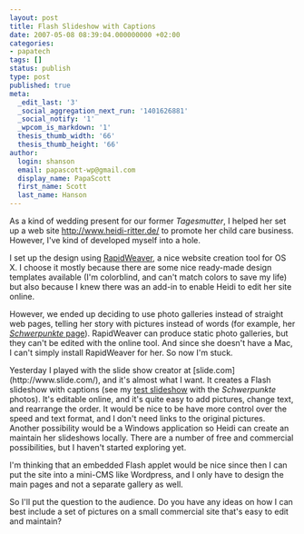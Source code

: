 ```yaml
---
layout: post
title: Flash Slideshow with Captions
date: 2007-05-08 08:39:04.000000000 +02:00
categories:
- papatech
tags: []
status: publish
type: post
published: true
meta:
  _edit_last: '3'
  _social_aggregation_next_run: '1401626881'
  _social_notify: '1'
  _wpcom_is_markdown: '1'
  thesis_thumb_width: '66'
  thesis_thumb_height: '66'
author:
  login: shanson
  email: papascott-wp@gmail.com
  display_name: PapaScott
  first_name: Scott
  last_name: Hanson
---
```

<p>As a kind of wedding present for our former <em>Tagesmutter</em>, I helped her set up a web site <a href="http://www.heidi-ritter.de/">http://www.heidi-ritter.de/</a> to promote her child care business. However, I've kind of developed myself into a hole.</p>
<p>I set up the design using <a href="http://www.realmacsoftware.com/rapidweaver/">RapidWeaver</a>, a nice website creation tool for OS X. I choose it mostly because there are some nice ready-made design templates available (I'm colorblind, and can't match colors to save my life) but also because I knew there was an add-in to enable Heidi to edit her site online.</p>
<p>However, we ended up deciding to use photo galleries instead of straight web pages, telling her story with pictures instead of words (for example, her <a href="http://heidi-ritter.de/schwerpunkte/schwerpunkte.html"><em>Schwerpunkte</em> page</a>). RapidWeaver can produce static photo galleries, but they can't be edited with the online tool. And since she doesn't have a Mac, I can't simply install RapidWeaver for her. So now I'm stuck.</p>
<p>Yesterday I played with the slide show creator at [slide.com](http://www.slide.com/), and it's almost what I want. It creates a Flash slideshow with captions (see my <a href="#" onclick="window.open('https://www.papascott.de/wordpress/wp-content/uploads/2007/05/schwerpunkte.html', '1', 'toolbar=0,scrollbars=0,location=0,statusbar=0,menubar=0,resizable=0,width=426,height=350'); return false;">test slideshow</a> with the <em>Schwerpunkte</em> photos). It's editable online, and it's quite easy to add pictures, change text, and rearrange the order. It would be nice to be have more control over the speed and text format, and I don't need links to the original pictures. Another possibility would be a Windows application so Heidi can create an maintain her slideshows locally. There are a number of free and commercial possibilities, but I haven't started exploring yet.</p>
<p>I'm thinking that an embedded Flash applet would be nice since then I can put the site into a mini-CMS like Wordpress, and I only have to design the main pages and not a separate gallery as well.</p>
<p>So I'll put the question to the audience. Do you have any ideas on how I can best include a set of pictures on a small commercial site that's easy to edit and maintain?</p>

